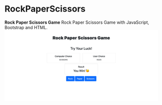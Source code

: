 # RockPaperScissors

**Rock Paper Scissors Game**
Rock Paper Scissors Game with JavaScript, Bootstrap and HTML.
![Rock Paper Scissors Game](screencapture.png)
